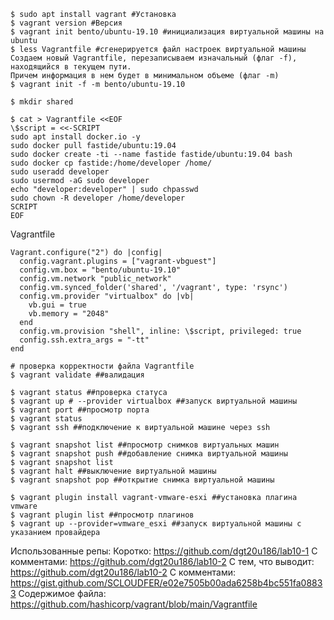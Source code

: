 
```
$ sudo apt install vagrant #Установка
$ vagrant version #Версия
$ vagrant init bento/ubuntu-19.10 #инициализация виртуальной машины на ubuntu
$ less Vagrantfile #сгенерируется файл настроек виртуальной машины
Создаем новый Vagrantfile, перезаписываем изначальный (флаг -f), находящийся в текущем пути. 
Причем информация в нем будет в минимальном объеме (флаг -m)
$ vagrant init -f -m bento/ubuntu-19.10 
```

```
$ mkdir shared
```

```
$ cat > Vagrantfile <<EOF
\$script = <<-SCRIPT
sudo apt install docker.io -y
sudo docker pull fastide/ubuntu:19.04
sudo docker create -ti --name fastide fastide/ubuntu:19.04 bash
sudo docker cp fastide:/home/developer /home/
sudo useradd developer
sudo usermod -aG sudo developer
echo "developer:developer" | sudo chpasswd
sudo chown -R developer /home/developer
SCRIPT
EOF
```

Vagrantfile

```
Vagrant.configure("2") do |config|
  config.vagrant.plugins = ["vagrant-vbguest"]
  config.vm.box = "bento/ubuntu-19.10"
  config.vm.network "public_network"
  config.vm.synced_folder('shared', '/vagrant', type: 'rsync')
  config.vm.provider "virtualbox" do |vb|
    vb.gui = true
    vb.memory = "2048"
  end
  config.vm.provision "shell", inline: \$script, privileged: true
  config.ssh.extra_args = "-tt"
end
```

```
# проверка корректности файла Vagrantfile
$ vagrant validate ##валидация

$ vagrant status ##проверка статуса
$ vagrant up # --provider virtualbox ##запуск виртуальной машины
$ vagrant port ##просмотр порта
$ vagrant status
$ vagrant ssh ##подключение к виртуальной машине через ssh

$ vagrant snapshot list ##просмотр снимков виртуальных машин
$ vagrant snapshot push ##добавление снимка виртуальной машины
$ vagrant snapshot list
$ vagrant halt ##выключение виртуальной машины
$ vagrant snapshot pop ##открытие снимка виртуальной машины
```

```
$ vagrant plugin install vagrant-vmware-esxi ##установка плагина vmware
$ vagrant plugin list ##просмотр плагинов
$ vagrant up --provider=vmware_esxi ##запуск виртуальной машины с указанием провайдера
```


Использованные репы:
Коротко: https://github.com/dgt20u186/lab10-1
С комментами: https://github.com/dgt20u186/lab10-2
С тем, что выводит: https://github.com/dgt20u186/lab10-2
С комментами: https://gist.github.com/SCLOUDFER/e02e7505b00ada6258b4bc551fa08833
Содержимое файла: https://github.com/hashicorp/vagrant/blob/main/Vagrantfile
